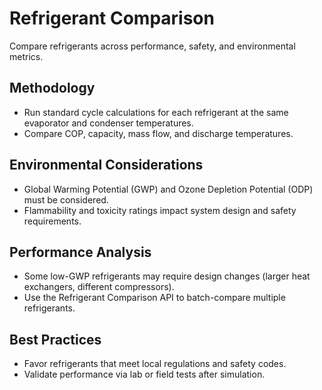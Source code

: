 # Refrigerant Comparison

Compare refrigerants across performance, safety, and environmental metrics.

## Methodology
- Run standard cycle calculations for each refrigerant at the same evaporator and condenser temperatures.
- Compare COP, capacity, mass flow, and discharge temperatures.

## Environmental Considerations
- Global Warming Potential (GWP) and Ozone Depletion Potential (ODP) must be considered.
- Flammability and toxicity ratings impact system design and safety requirements.

## Performance Analysis
- Some low-GWP refrigerants may require design changes (larger heat exchangers, different compressors).
- Use the Refrigerant Comparison API to batch-compare multiple refrigerants.

## Best Practices
- Favor refrigerants that meet local regulations and safety codes.
- Validate performance via lab or field tests after simulation.

